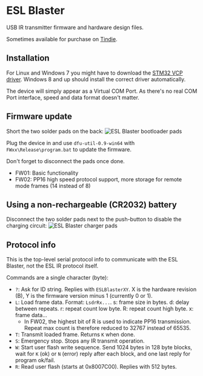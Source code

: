 # ESL Blaster

USB IR transmitter firmware and hardware design files.

Sometimes available for purchase on [Tindie](https://www.tindie.com/products/furrtek/esl-blaster).

## Installation

For Linux and Windows 7 you might have to download the [STM32 VCP driver](https://www.st.com/en/development-tools/stsw-stm32102.html). Windows 8 and up should install the correct driver automatically.

The device will simply appear as a Virtual COM Port. As there's no real COM Port interface, speed and data format doesn't matter.

## Firmware update

Short the two solder pads on the back:
![ESL Blaster bootloader pads](jp_boot.png)

Plug the device in and use `dfu-util-0.9-win64` with `FWxx\Release\program.bat` to update the firmware.

Don't forget to disconnect the pads once done.

* FW01: Basic functionality
* FW02: PP16 high speed protocol support, more storage for remote mode frames (14 instead of 8)

## Using a non-rechargeable (CR2032) battery

Disconnect the two solder pads next to the push-button to disable the charging circuit:
![ESL Blaster charger pads](jp_charge.png)

## Protocol info

This is the top-level serial protocol info to communicate with the ESL Blaster, not the ESL IR protocol itself.

Commands are a single character (byte):
* `?`: Ask for ID string. Replies with `ESLBlasterXY`. X is the hardware revision (B), Y is the firmware version minus 1 (currently 0 or 1).
* `L`: Load frame data. Format: `LsdrRx...`. s: frame size in bytes. d: delay between repeats. r: repeat count low byte. R: repeat count high byte. x: frame data...
  * In FW02, the highest bit of R is used to indicate PP16 transmission. Repeat max count is therefore reduced to 32767 instead of 65535.
* `T`: Transmit loaded frame. Returns `K` when done.
* `S`: Emergency stop. Stops any IR transmit operation.
* `W`: Start user flash write sequence. Send 1024 bytes in 128 byte blocks, wait for `K` (ok) or `N` (error) reply after each block, and one last reply for program ok/fail.
* `R`: Read user flash (starts at 0x8007C00). Replies with 512 bytes.
